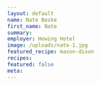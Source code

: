```yaml
---
layout: default
name: Nate Beske
first_name: Nate
summary:
employer: Hewing Hotel
image: /uploads/nate-1.jpg
featured_recipe: mason-dixon
recipes:
featured: false
meta:
---
```


